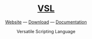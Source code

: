 <h1 align="center">
  <a href="https://github.com/vsl-lang/VSL">
    VSL
  </a>
</h1>

<p align="center">
  <p align="center">
    <a href="#">Website</a> &mdash;
    <a href="#">Download</a> &mdash;
    <a href="http://docs.cheddar.vihan.org/">Documentation</a>
  </p>
  <p align="center">
    Versatile Scripting Language
  </p>
</p>